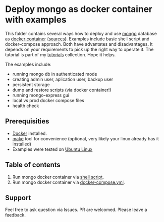 # Deploy mongo as docker container with examples

This folder contains several ways how to deploy and use [mongo](https://docs.mongodb.com/manual/administration/install-community/) database as [docker container](https://hub.docker.com/_/mongo/) ([sources](https://github.com/docker-library/mongo)). Examples include basic shell script and docker-compose approach. Both have advantates and disadvantages. It depends on your requirements to pick up the right way to operate it. The tutorial is part of my [tutorials](https://github.com/besnik/tutorials) collection. Hope it helps.

The examples include:
- running mongo db in authenticated mode
- creating admin user, aplication user, backup user
- persistent storage
- dump and restore scripts (via docker container!)
- running mongo-express gui
- local vs prod docker compose files
- health check

## Prerequisities

- [Docker](https://docs.docker.com/install/linux/docker-ce/ubuntu/#install-docker-engine---community) installed.
- [make](https://www.gnu.org/software/make/) tool for convenience (optional, very likely your linux already has it installed)
- Examples were tested on [Ubuntu Linux](https://ubuntu.com/download/desktop)

## Table of contents
1. Run mongo docker container via [shell script](1-run-script/).
2. Run mongo docker container via [docker-compose.yml](2-docker-compose/).

## Support

Feel free to ask question via Issues. PR are welcomed. Please leave a feedback.
